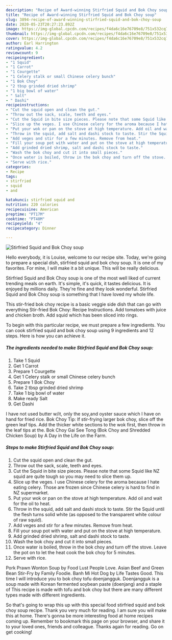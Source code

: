 ```yaml
---
description: "Recipe of Award-winning Stirfried Squid and Bok Choy soup"
title: "Recipe of Award-winning Stirfried Squid and Bok Choy soup"
slug: 3894-recipe-of-award-winning-stirfried-squid-and-bok-choy-soup
date: 2020-05-23T20:27:23.892Z
image: https://img-global.cpcdn.com/recipes/f4da6c16e76709e8/751x532cq70/stirfried-squid-and-bok-choy-soup-recipe-main-photo.jpg
thumbnail: https://img-global.cpcdn.com/recipes/f4da6c16e76709e8/751x532cq70/stirfried-squid-and-bok-choy-soup-recipe-main-photo.jpg
cover: https://img-global.cpcdn.com/recipes/f4da6c16e76709e8/751x532cq70/stirfried-squid-and-bok-choy-soup-recipe-main-photo.jpg
author: Earl Harrington
ratingvalue: 4.2
reviewcount: 9
recipeingredient:
- "1 Squid"
- "1 Carrot"
- "1 Courgette"
- "1 Celery stalk or small Chinese celery bunch"
- "1 Bok Choy"
- "2 tbsp grinded dried shrimp"
- "1 big bowl of water"
- " Salt"
- " Dashi"
recipeinstructions:
- "Cut the squid open and clean the gut."
- "Throw out the sack, scale, teeth and eyes."
- "Cut the Squid in bite size pieces. Please note that some Squid like NZ squid are quite tough so you may need to slice them up."
- "Slice up the veges. I use Chinese celery for the aroma because I hate eating celery. Those are frozen since Chinese celery is hard to find in NZ supermarket."
- "Put your wok or pan on the stove at high temperature. Add oil and wait for the oil to heat."
- "Throw in the squid, add salt and dashi stock to taste. Stir the Squid until the flesh turns solid white (as opposed to the transparent white colour of raw squid)."
- "Add veges and stir for a few minutes. Remove from heat."
- "Fill your soup pot with water and put on the stove at high temperature."
- "Add grinded dried shrimp, salt and dashi stock to taste."
- "Wash the bok choy and cut it into small pieces."
- "Once water is boiled, throw in the bok choy and turn off the stove. Leave the pot on to let the heat cook the bok choy for 5 minutes."
- "Serve with rice."
categories:
- Recipe
tags:
- stirfried
- squid
- and

katakunci: stirfried squid and 
nutrition: 220 calories
recipecuisine: American
preptime: "PT17M"
cooktime: "PT40M"
recipeyield: "4"
recipecategory: Dinner

---
```



![Stirfried Squid and Bok Choy soup](https://img-global.cpcdn.com/recipes/f4da6c16e76709e8/751x532cq70/stirfried-squid-and-bok-choy-soup-recipe-main-photo.jpg)

Hello everybody, it is Louise, welcome to our recipe site. Today, we're going to prepare a special dish, stirfried squid and bok choy soup. It is one of my favorites. For mine, I will make it a bit unique. This will be really delicious.

Stirfried Squid and Bok Choy soup is one of the most well liked of current trending meals on earth. It's simple, it's quick, it tastes delicious. It is enjoyed by millions daily. They're fine and they look wonderful. Stirfried Squid and Bok Choy soup is something that I have loved my whole life.

This stir-fried bok choy recipe is a basic veggie side dish that can go with everything Stir-fried Bok Choy: Recipe Instructions. Add tomatoes with juice and chicken broth. Add squid which has been sliced into rings.


To begin with this particular recipe, we must prepare a few ingredients. You can cook stirfried squid and bok choy soup using 9 ingredients and 12 steps. Here is how you can achieve it.

<!--inarticleads1-->

##### The ingredients needed to make Stirfried Squid and Bok Choy soup:

1. Take 1 Squid
1. Get 1 Carrot
1. Prepare 1 Courgette
1. Get 1 Celery stalk or small Chinese celery bunch
1. Prepare 1 Bok Choy
1. Take 2 tbsp​ grinded dried shrimp
1. Take 1 big bowl of water
1. Make ready  Salt
1. Get  Dashi


I have not used butter w/it, only the soy,and oyster sauce which I have on hand for fried rice. Bok Choy Tip: If stir-frying larger bok choy, slice off the green leaf tips. Add the thicker white sections to the wok first, then throw in the leaf tips at the. Bok Choy Gai See Tong (Bok Choy and Shredded Chicken Soup) by A Day in the Life on the Farm. 

<!--inarticleads2-->

##### Steps to make Stirfried Squid and Bok Choy soup:

1. Cut the squid open and clean the gut.
1. Throw out the sack, scale, teeth and eyes.
1. Cut the Squid in bite size pieces. Please note that some Squid like NZ squid are quite tough so you may need to slice them up.
1. Slice up the veges. I use Chinese celery for the aroma because I hate eating celery. Those are frozen since Chinese celery is hard to find in NZ supermarket.
1. Put your wok or pan on the stove at high temperature. Add oil and wait for the oil to heat.
1. Throw in the squid, add salt and dashi stock to taste. Stir the Squid until the flesh turns solid white (as opposed to the transparent white colour of raw squid).
1. Add veges and stir for a few minutes. Remove from heat.
1. Fill your soup pot with water and put on the stove at high temperature.
1. Add grinded dried shrimp, salt and dashi stock to taste.
1. Wash the bok choy and cut it into small pieces.
1. Once water is boiled, throw in the bok choy and turn off the stove. Leave the pot on to let the heat cook the bok choy for 5 minutes.
1. Serve with rice.


Pork Prawn Wonton Soup by Food Lust People Love. Asian Beef and Green Bean Stir-Fry by Family Foodie. Banh Mi Hot Dog by Life Tastes Good. This time I will introduce you to bok choy tofu doenjangguk. Doenjangguk is a soup made with Korean fermented soybean paste (doenjang) and a staple of This recipe is made with tofu and bok choy but there are many different types made with different ingredients. 

So that's going to wrap this up with this special food stirfried squid and bok choy soup recipe. Thank you very much for reading. I am sure you will make this at home. There's gonna be more interesting food at home recipes coming up. Remember to bookmark this page on your browser, and share it to your loved ones, friends and colleague. Thanks again for reading. Go on get cooking!
